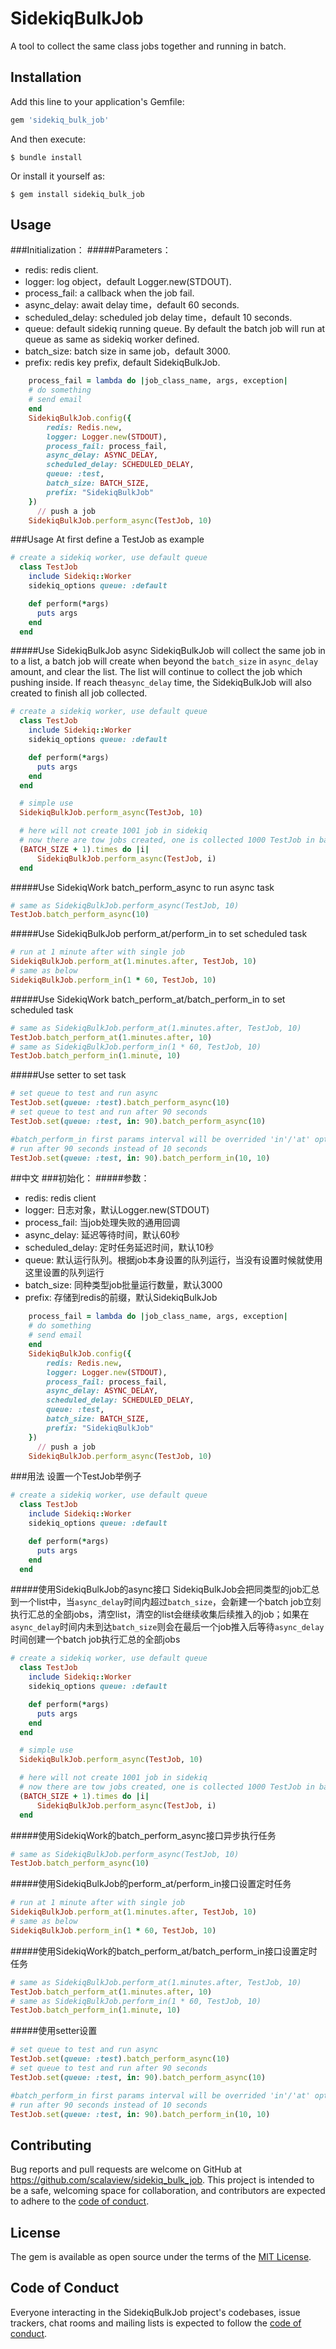 # SidekiqBulkJob

A tool to collect the same class jobs together and running in batch.

## Installation

Add this line to your application's Gemfile:

```ruby
gem 'sidekiq_bulk_job'
```

And then execute:

    $ bundle install

Or install it yourself as:

    $ gem install sidekiq_bulk_job

## Usage
###Initialization：
#####Parameters：
* redis: redis client.
* logger: log object，default Logger.new(STDOUT).
* process_fail: a callback when the job fail.
* async_delay: await delay time，default 60 seconds.
* scheduled_delay: scheduled job delay time，default 10 seconds.
* queue: default sidekiq running queue. By default the batch job will run at queue as same as sidekiq worker defined.
* batch_size: batch size in same job，default 3000.
* prefix: redis key prefix, default SidekiqBulkJob.

```ruby
	process_fail = lambda do |job_class_name, args, exception|
	# do something
	# send email
	end
	SidekiqBulkJob.config({
		redis: Redis.new,
		logger: Logger.new(STDOUT),
		process_fail: process_fail,
		async_delay: ASYNC_DELAY,
		scheduled_delay: SCHEDULED_DELAY,
		queue: :test,
		batch_size: BATCH_SIZE,
		prefix: "SidekiqBulkJob"
	})
	  // push a job
	SidekiqBulkJob.perform_async(TestJob, 10)
```
###Usage
At first define a TestJob as example
```ruby
# create a sidekiq worker, use default queue
  class TestJob
    include Sidekiq::Worker
    sidekiq_options queue: :default

    def perform(*args)
      puts args
    end
  end
  ```
  #####Use SidekiqBulkJob async
  SidekiqBulkJob will collect the same job in to a list, a batch job will create when beyond the ```batch_size``` in  ```async_delay``` amount, and clear the list. The list will continue to collect the job which pushing inside. If reach the```async_delay``` time, the SidekiqBulkJob will also created to finish all job collected.
```ruby
# create a sidekiq worker, use default queue
  class TestJob
    include Sidekiq::Worker
    sidekiq_options queue: :default

    def perform(*args)
      puts args
    end
  end

  # simple use
  SidekiqBulkJob.perform_async(TestJob, 10)

  # here will not create 1001 job in sidekiq
  # now there are tow jobs created, one is collected 1000 TestJob in batch, another has 1 job inside.
  (BATCH_SIZE + 1).times do |i|
      SidekiqBulkJob.perform_async(TestJob, i)
  end
```

#####Use SidekiqWork batch_perform_async to run async task
```ruby
# same as SidekiqBulkJob.perform_async(TestJob, 10)
TestJob.batch_perform_async(10)
```

#####Use SidekiqBulkJob perform_at/perform_in to set scheduled task
```ruby
# run at 1 minute after with single job
SidekiqBulkJob.perform_at(1.minutes.after, TestJob, 10)
# same as below
SidekiqBulkJob.perform_in(1 * 60, TestJob, 10)
```

#####Use SidekiqWork batch_perform_at/batch_perform_in to set scheduled task
```ruby
# same as SidekiqBulkJob.perform_at(1.minutes.after, TestJob, 10)
TestJob.batch_perform_at(1.minutes.after, 10)
# same as SidekiqBulkJob.perform_in(1 * 60, TestJob, 10)
TestJob.batch_perform_in(1.minute, 10)
```

#####Use setter to set task
```ruby
# set queue to test and run async
TestJob.set(queue: :test).batch_perform_async(10)
# set queue to test and run after 90 seconds
TestJob.set(queue: :test, in: 90).batch_perform_async(10)

#batch_perform_in first params interval will be overrided 'in'/'at' option at setter
# run after 90 seconds instead of 10 seconds
TestJob.set(queue: :test, in: 90).batch_perform_in(10, 10)
```

##中文
###初始化：
#####参数：
* redis: redis client
* logger: 日志对象，默认Logger.new(STDOUT)
* process_fail: 当job处理失败的通用回调
* async_delay: 延迟等待时间，默认60秒
* scheduled_delay: 定时任务延迟时间，默认10秒
* queue: 默认运行队列。根据job本身设置的队列运行，当没有设置时候就使用这里设置的队列运行
* batch_size: 同种类型job批量运行数量，默认3000
* prefix: 存储到redis的前缀，默认SidekiqBulkJob

```ruby
	process_fail = lambda do |job_class_name, args, exception|
	# do something
	# send email
	end
	SidekiqBulkJob.config({
		redis: Redis.new,
		logger: Logger.new(STDOUT),
		process_fail: process_fail,
		async_delay: ASYNC_DELAY,
		scheduled_delay: SCHEDULED_DELAY,
		queue: :test,
		batch_size: BATCH_SIZE,
		prefix: "SidekiqBulkJob"
	})
	  // push a job
	SidekiqBulkJob.perform_async(TestJob, 10)
```
###用法
设置一个TestJob举例子
```ruby
# create a sidekiq worker, use default queue
  class TestJob
    include Sidekiq::Worker
    sidekiq_options queue: :default

    def perform(*args)
      puts args
    end
  end
  ```
#####使用SidekiqBulkJob的async接口
SidekiqBulkJob会把同类型的job汇总到一个list中，当```async_delay```时间内超过```batch_size```，会新建一个batch job立刻执行汇总的全部jobs，清空list，清空的list会继续收集后续推入的job；如果在```async_delay```时间内未到达```batch_size```则会在最后一个job推入后等待```async_delay```时间创建一个batch job执行汇总的全部jobs
```ruby
# create a sidekiq worker, use default queue
  class TestJob
    include Sidekiq::Worker
    sidekiq_options queue: :default

    def perform(*args)
      puts args
    end
  end

  # simple use
  SidekiqBulkJob.perform_async(TestJob, 10)

  # here will not create 1001 job in sidekiq
  # now there are tow jobs created, one is collected 1000 TestJob in batch, another has 1 job inside.
  (BATCH_SIZE + 1).times do |i|
      SidekiqBulkJob.perform_async(TestJob, i)
  end
```

#####使用SidekiqWork的batch_perform_async接口异步执行任务
```ruby
# same as SidekiqBulkJob.perform_async(TestJob, 10)
TestJob.batch_perform_async(10)
```

#####使用SidekiqBulkJob的perform_at/perform_in接口设置定时任务
```ruby
# run at 1 minute after with single job
SidekiqBulkJob.perform_at(1.minutes.after, TestJob, 10)
# same as below
SidekiqBulkJob.perform_in(1 * 60, TestJob, 10)
```

#####使用SidekiqWork的batch_perform_at/batch_perform_in接口设置定时任务
```ruby
# same as SidekiqBulkJob.perform_at(1.minutes.after, TestJob, 10)
TestJob.batch_perform_at(1.minutes.after, 10)
# same as SidekiqBulkJob.perform_in(1 * 60, TestJob, 10)
TestJob.batch_perform_in(1.minute, 10)
```

#####使用setter设置
```ruby
# set queue to test and run async
TestJob.set(queue: :test).batch_perform_async(10)
# set queue to test and run after 90 seconds
TestJob.set(queue: :test, in: 90).batch_perform_async(10)

#batch_perform_in first params interval will be overrided 'in'/'at' option at setter
# run after 90 seconds instead of 10 seconds
TestJob.set(queue: :test, in: 90).batch_perform_in(10, 10)
```

## Contributing

Bug reports and pull requests are welcome on GitHub at https://github.com/scalaview/sidekiq_bulk_job. This project is intended to be a safe, welcoming space for collaboration, and contributors are expected to adhere to the [code of conduct](https://github.com/scalaview/sidekiq_bulk_job/blob/master/CODE_OF_CONDUCT.md).


## License

The gem is available as open source under the terms of the [MIT License](https://opensource.org/licenses/MIT).

## Code of Conduct

Everyone interacting in the SidekiqBulkJob project's codebases, issue trackers, chat rooms and mailing lists is expected to follow the [code of conduct](https://github.com/scalaview/sidekiq_bulk_job/blob/master/CODE_OF_CONDUCT.md).